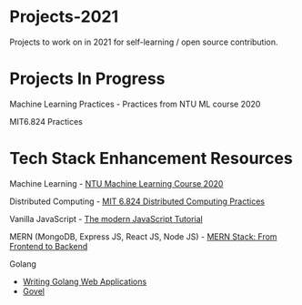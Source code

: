 # Projects-2021
Projects to work on in 2021 for self-learning / open source contribution.

# Projects In Progress
Machine Learning Practices - Practices from NTU ML course 2020

MIT6.824 Practices 

# Tech Stack Enhancement Resources
Machine Learning - [NTU Machine Learning Course 2020](http://speech.ee.ntu.edu.tw/~tlkagk/courses_ML20.html)

Distributed Computing - [MIT 6.824 Distributed Computing Practices](https://pdos.csail.mit.edu/6.824/schedule.html)

Vanilla JavaScript - [The modern JavaScript Tutorial](https://javascript.info/)

MERN (MongoDB, Express JS, React JS, Node JS) - [MERN Stack: From Frontend to Backend](https://www.udemy.com/course/mern-stack-front-to-back/learn/)

Golang 

  - [Writing Golang Web Applications](https://golang.org/doc/articles/wiki/)
  - [Govel](https://github.com/AnCheTeng/govel?fbclid=IwAR30PnEtOGJ6kkwo8tSlvCss9I4oXKcAwKJs4rPbSoa6mPjBnKHoi_C71yc)

